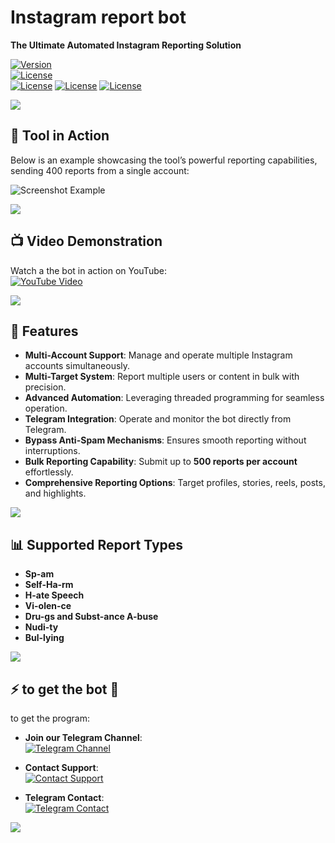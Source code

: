
# Instagram report bot
**The Ultimate Automated Instagram Reporting Solution**  

[![Version](https://img.shields.io/badge/version-6.0-blue)]()  
[![License](https://img.shields.io/badge/root-abrzi-green)]()  
[![License](https://img.shields.io/badge/trusted-seller-pink)]()
[![License](https://img.shields.io/badge/old-seller-pink)]()
[![License](https://img.shields.io/badge/-⭐⭐⭐⭐-pink)]()

<img src="https://user-images.githubusercontent.com/73097560/115834477-dbab4500-a447-11eb-908a-139a6edaec5c.gif">

## 📸 **Tool in Action**  

Below is an example showcasing the tool’s powerful reporting capabilities, sending 400 reports from a single account:  

![Screenshot Example](https://files.catbox.moe/mvat58.jpg)  

 

<img src="https://user-images.githubusercontent.com/73097560/115834477-dbab4500-a447-11eb-908a-139a6edaec5c.gif">

## 📺 **Video Demonstration**  

Watch a the bot in action on YouTube:  
[![YouTube Video](https://img.shields.io/badge/YouTube-Video-red?logo=youtube)](https://youtu.be/-ClGnUHlt7Y?si=xumXLh-VQUeqH1Hj)  

<img src="https://user-images.githubusercontent.com/73097560/115834477-dbab4500-a447-11eb-908a-139a6edaec5c.gif">

## 🌟 **Features**  

- **Multi-Account Support**: Manage and operate multiple Instagram accounts simultaneously.  
- **Multi-Target System**: Report multiple users or content in bulk with precision.  
- **Advanced Automation**: Leveraging threaded programming for seamless operation.  
- **Telegram Integration**: Operate and monitor the bot directly from Telegram.  
- **Bypass Anti-Spam Mechanisms**: Ensures smooth reporting without interruptions.  
- **Bulk Reporting Capability**: Submit up to **500 reports per account** effortlessly.  
- **Comprehensive Reporting Options**: Target profiles, stories, reels, posts, and highlights.  

<img src="https://user-images.githubusercontent.com/73097560/115834477-dbab4500-a447-11eb-908a-139a6edaec5c.gif">

## 📊 **Supported Report Types**  

- **Sp-am**  
- **Self-Ha-rm**  
- **H-ate Speech**  
- **Vi-olen-ce**  
- **Dru-gs and Subst-ance A-buse**  
- **Nudi-ty**  
- **Bul-lying**  


<img src="https://user-images.githubusercontent.com/73097560/115834477-dbab4500-a447-11eb-908a-139a6edaec5c.gif">

## ⚡ to get the bot 💸
to get the program:

- **Join our Telegram Channel**:  
  [![Telegram Channel](https://img.shields.io/badge/Telegram-Channel-blue)](https://tinyurl.com/39573uep)

- **Contact Support**:  
  [![Contact Support](https://img.shields.io/badge/Contact-Support-green)](https://t.me/abrzi505)

- **Telegram Contact**:  
  [![Telegram Contact](https://img.shields.io/badge/Telegram-Contact-blue)](https://t.me/abrzi505)

<img src="https://user-images.githubusercontent.com/73097560/115834477-dbab4500-a447-11eb-908a-139a6edaec5c.gif">
